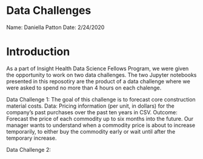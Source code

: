 # Data Challenges

Name: Daniella Patton
Date: 2/24/2020

# Introduction
As a part of Insight Health Data Science Fellows Program, we were given the opportunity to work on two data challenges. The two Jupyter notebooks presented in this reposotiry are the product of a data challenge where we were asked to spend no more than 4 hours on each chalenge. 

Data Challenge 1: 
The goal of this challenge is to forecast core construction material costs.
Data: Pricing information (per unit, in dollars) for the company’s past purchases over the past ten
years in CSV.
Outcome: Forecast the price of each commodity up to six months into the future. Our manager
wants to understand when a commodity price is about to increase temporarily, to either buy the
commodity early or wait until after the temporary increase.

Data Challenge 2: 
